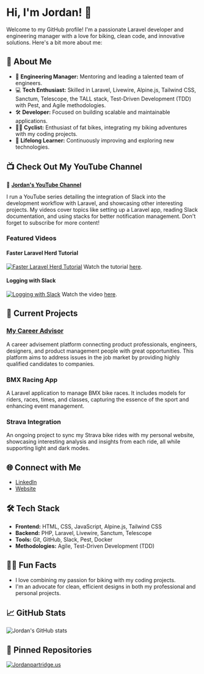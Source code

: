# Hi, I'm Jordan! 👋

Welcome to my GitHub profile! I'm a passionate Laravel developer and engineering manager with a love for biking, clean code, and innovative solutions. Here's a bit more about me:

## 🚀 About Me

- 🌟 **Engineering Manager:** Mentoring and leading a talented team of engineers.
- 💻 **Tech Enthusiast:** Skilled in Laravel, Livewire, Alpine.js, Tailwind CSS, Sanctum, Telescope, the TALL stack, Test-Driven Development (TDD) with Pest, and Agile methodologies.
- 🛠 **Developer:** Focused on building scalable and maintainable applications.
- 🚴‍♂️ **Cyclist:** Enthusiast of fat bikes, integrating my biking adventures with my coding projects.
- 🌱 **Lifelong Learner:** Continuously improving and exploring new technologies.

## 📺 Check Out My YouTube Channel

🎥 **[Jordan's YouTube Channel](https://www.youtube.com/channel/UCM8yrvyqFf6IFlQIeGwIClQ)**

I run a YouTube series detailing the integration of Slack into the development workflow with Laravel, and showcasing other interesting projects. My videos cover topics like setting up a Laravel app, reading Slack documentation, and using stacks for better notification management. Don't forget to subscribe for more content!

### Featured Videos

#### Faster Laravel Herd Tutorial
[![Faster Laravel Herd Tutorial](https://img.youtube.com/vi/nc2f0edkr9U/0.jpg)](https://www.youtube.com/watch?v=nc2f0edkr9U)
Watch the tutorial [here](https://www.youtube.com/watch?v=nc2f0edkr9U).

#### Logging with Slack
[![Logging with Slack](https://img.youtube.com/vi/ANuydSN7W1I/0.jpg)](https://www.youtube.com/watch?v=ANuydSN7W1I&t=25s)
Watch the video [here](https://www.youtube.com/watch?v=ANuydSN7W1I&t=25s).

## 🔭 Current Projects

### [My Career Advisor](https://github.com/yourusername/my-career-advisor)
A career advisement platform connecting product professionals, engineers, designers, and product management people with great opportunities. This platform aims to address issues in the job market by providing highly qualified candidates to companies.

### BMX Racing App
A Laravel application to manage BMX bike races. It includes models for riders, races, times, and classes, capturing the essence of the sport and enhancing event management.

### Strava Integration
An ongoing project to sync my Strava bike rides with my personal website, showcasing interesting analysis and insights from each ride, all while supporting light and dark modes.

## 🌐 Connect with Me

- [LinkedIn](https://www.linkedin.com/in/your-linkedin)  
- [Website](https://www.jordanpartridge.us)

## 🛠 Tech Stack

- **Frontend:** HTML, CSS, JavaScript, Alpine.js, Tailwind CSS
- **Backend:** PHP, Laravel, Livewire, Sanctum, Telescope
- **Tools:** Git, GitHub, Slack, Pest, Docker
- **Methodologies:** Agile, Test-Driven Development (TDD)

## 🚴‍♂️ Fun Facts

- I love combining my passion for biking with my coding projects.
- I'm an advocate for clean, efficient designs in both my professional and personal projects.

## 📈 GitHub Stats

![Jordan's GitHub stats](https://github-readme-stats.vercel.app/api?username=jordanpartridge&show_icons=true&theme=radical)

## 📌 Pinned Repositories

[![Jordanpartridge.us](https://github-readme-stats.vercel.app/api/pin/?username=jordanpartridge&repo=jordanpartridge.us&theme=radical)](https://github.com/jordanpartridge/jordanpartridge.us)


